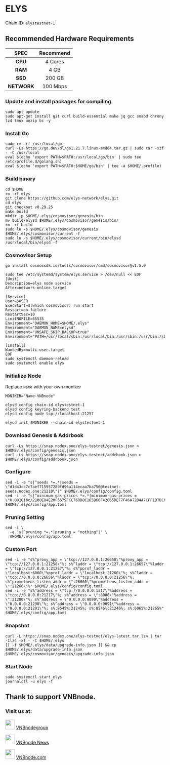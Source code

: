 # ELYS
Chain ID: `elystestnet-1`

## Recommended Hardware Requirements

|   SPEC      |       Recommend          |
| :---------: | :-----------------------:|
|   **CPU**   |        4 Cores           |
|   **RAM**   |        4 GB             |
|   **SSD**   |        200 GB            |
| **NETWORK** |        100 Mbps          |

### Update and install packages for compiling
```
sudo apt update
sudo apt-get install git curl build-essential make jq gcc snapd chrony lz4 tmux unzip bc -y
```

### Install Go
```
sudo rm -rf /usr/local/go
curl -Ls https://go.dev/dl/go1.21.7.linux-amd64.tar.gz | sudo tar -xzf - -C /usr/local
eval $(echo 'export PATH=$PATH:/usr/local/go/bin' | sudo tee /etc/profile.d/golang.sh)
eval $(echo 'export PATH=$PATH:$HOME/go/bin' | tee -a $HOME/.profile)
```

### Build binary
```
cd $HOME
rm -rf elys
git clone https://github.com/elys-network/elys.git
cd elys
git checkout v0.29.25
make build
mkdir -p $HOME/.elys/cosmovisor/genesis/bin
mv build/elysd $HOME/.elys/cosmovisor/genesis/bin/
rm -rf build
sudo ln -s $HOME/.elys/cosmovisor/genesis $HOME/.elys/cosmovisor/current -f
sudo ln -s $HOME/.elys/cosmovisor/current/bin/elysd /usr/local/bin/elysd -f
```

### Cosmovisor Setup
```
go install cosmossdk.io/tools/cosmovisor/cmd/cosmovisor@v1.5.0
```

```
sudo tee /etc/systemd/system/elys.service > /dev/null << EOF
[Unit]
Description=elys node service
After=network-online.target
 
[Service]
User=$USER
ExecStart=$(which cosmovisor) run start
Restart=on-failure
RestartSec=10
LimitNOFILE=65535
Environment="DAEMON_HOME=$HOME/.elys"
Environment="DAEMON_NAME=elysd"
Environment="UNSAFE_SKIP_BACKUP=true"
Environment="PATH=/usr/local/sbin:/usr/local/bin:/usr/sbin:/usr/bin:/sbin:/bin:/usr/games:/usr/local/games:/snap/bin:$HOME/.elys/cosmovisor/current/bin"
 
[Install]
WantedBy=multi-user.target
EOF
sudo systemctl daemon-reload
sudo systemctl enable elys
```

### Initialize Node
Replace `Name` with your own moniker
```
MONIKER="Name-VNBnode"
```
```
elysd config chain-id elystestnet-1
elysd config keyring-backend test
elysd config node tcp://localhost:21257
```
```
elysd init $MONIKER --chain-id elystestnet-1
```

### Download Genesis & Addrbook
```
curl -Ls https://snap.nodex.one/elys-testnet/genesis.json > $HOME/.elys/config/genesis.json
curl -Ls https://snap.nodex.one/elys-testnet/addrbook.json > $HOME/.elys/config/addrbook.json
```

### Configure
```
sed -i -e "s|^seeds *=.*|seeds = \"d1d43cc7c7aef715957289fd96a114ecaa7ba756@testnet-seeds.nodex.one:21210\"|" $HOME/.elys/config/config.toml
sed -i -e "s|^minimum-gas-prices *=.*|minimum-gas-prices = \"0.0018ibc/2180E84E20F5679FCC760D8C165B60F42065DEF7F46A72B447CFF1B7DC6C0A65,0.00025ibc/27394FB092D2ECCD56123C74F36E4C1F926001CEADA9CA97EA622B25F41E5EB2,0.00025uelys\"|" $HOME/.elys/config/app.toml
```

### Pruning Setting
```
sed -i \
  -e 's|^pruning *=.*|pruning = "nothing"|' \
  $HOME/.elys/config/app.toml
```

### Custom Port
```
sed -i -e "s%^proxy_app = \"tcp://127.0.0.1:26658\"%proxy_app = \"tcp://127.0.0.1:21258\"%; s%^laddr = \"tcp://127.0.0.1:26657\"%laddr = \"tcp://127.0.0.1:21257\"%; s%^pprof_laddr = \"localhost:6060\"%pprof_laddr = \"localhost:21260\"%; s%^laddr = \"tcp://0.0.0.0:26656\"%laddr = \"tcp://0.0.0.0:21256\"%; s%^prometheus_listen_addr = \":26660\"%prometheus_listen_addr = \":21266\"%" $HOME/.elys/config/config.toml
sed -i -e "s%^address = \"tcp://0.0.0.0:1317\"%address = \"tcp://0.0.0.0:21217\"%; s%^address = \":8080\"%address = \":21280\"%; s%^address = \"0.0.0.0:9090\"%address = \"0.0.0.0:21290\"%; s%^address = \"0.0.0.0:9091\"%address = \"0.0.0.0:21291\"%; s%:8545%:21245%; s%:8546%:21246%; s%:6065%:21265%" $HOME/.elys/config/app.toml
```

### Snapshot
```
curl -L https://snap.nodex.one/elys-testnet/elys-latest.tar.lz4 | tar -Ilz4 -xf - -C $HOME/.elys
[[ -f $HOME/.elys/data/upgrade-info.json ]] && cp $HOME/.elys/data/upgrade-info.json $HOME/.elys/cosmovisor/genesis/upgrade-info.json
```

### Start Node
```
sudo systemctl start elys
journalctl -u elys -f
```

## Thank to support VNBnode.
### Visit us at:

<img src="https://user-images.githubusercontent.com/50621007/183283867-56b4d69f-bc6e-4939-b00a-72aa019d1aea.png" width="30"/> <a href="https://t.me/VNBnodegroup" target="_blank">VNBnodegroup</a>

<img src="https://user-images.githubusercontent.com/50621007/183283867-56b4d69f-bc6e-4939-b00a-72aa019d1aea.png" width="30"/> <a href="https://t.me/Vnbnode" target="_blank">VNBnode News</a>

<img src="https://github.com/vnbnode/binaries/blob/main/Logo/VNBnode.jpg" width="30"/> <a href="https://VNBnode.com" target="_blank">VNBnode.com</a>
